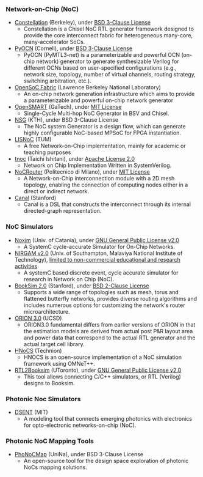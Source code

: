 ### Network-on-Chip (NoC)
+ [Constellation](https://github.com/ucb-bar/constellation) (Berkeley), under [BSD 3-Clause License](https://github.com/ucb-bar/constellation/blob/master/LICENSE)
  - Constellation is a Chisel NoC RTL generator framework designed to provide the core interconnect fabric for heterogeneous many-core, many-accelerator SoCs.
+ [PyOCN](https://github.com/cornell-brg/pymtl3-net) (Cornell), under [BSD 3-Clause License](https://github.com/cornell-brg/pymtl3-net/blob/master/LICENSE)
  - PyOCN (PyMTL3-net) is a parameterizable and powerful OCN (on-chip network) generator to generate synthesizable Verilog for different OCNs based on user-specified configurations (e.g., network size, topology, number of virtual channels, routing strategy, switching arbitration, etc.).
+ [OpenSoC Fabric](https://github.com/LBL-CoDEx/OpenSoCFabric) (Lawrence Berkeley National Laboratory)
  - An on-chip network generation infrastructure which aims to provide a parameterizable and powerful on-chip network generator
+ [OpenSMART](https://github.com/hyoukjun/OpenSMART) (GaTech), under [MIT License](https://github.com/hyoukjun/OpenSMART/blob/master/LICENSE)
  - Single-Cycle Multi-hop NoC Generator in BSV and Chisel.
+ [NSG](https://noctegra.github.io/) (KTH), under BSD 3-Clause License
  - The NoC system Generator is a design flow, which can generate highly configurable NoC-based MPSoC for FPGA instantiation.
+ [LISNoC](https://github.com/TUM-LIS/lisnoc) (TUM)
  - A free Network-on-Chip implementation, mainly for academic or teaching purposes
+ [tnoc](https://github.com/taichi-ishitani/tnoc) (Taichi Ishitani), under [Apache License 2.0](https://github.com/taichi-ishitani/tnoc/blob/master/LICENSE)
  - Network on Chip Implementation Written in SystemVerilog.
+ [NoCRouter](https://github.com/agalimberti/NoCRouter) (Politecnico di Milano), under [MIT License](https://github.com/agalimberti/NoCRouter/blob/master/LICENSE)
  - A Network-on-Chip interconnection module with a 2D mesh topology, enabling the connection of computing nodes either in a direct or indirect network.
+ [Canal](https://github.com/StanfordAHA/canal) (Stanford)
  - Canal is a DSL that constructs the interconnect through its internal directed-graph representation.

### NoC Simulators
+ [Noxim](https://github.com/davidepatti/noxim) (Univ. of Catania), under [GNU General Public License v2.0](https://github.com/davidepatti/noxim/blob/master/doc/LICENSE.txt)
  - A SystemC cycle-accurate Simulator for On-Chip Networks.
+ [NIRGAM v2.0](http://nirgam.ecs.soton.ac.uk/) (Univ. of Southampton, Malaviya National Institute of Technology), [limited to non-commercial educational and research activities](http://nirgam.ecs.soton.ac.uk/Download.php)
  - A systemC based discrete event, cycle accurate simulator for research in Network on Chip (NoC).
+ [BookSim 2.0](https://github.com/booksim/booksim2) (Stanford), under [BSD 2-Clause License](https://github.com/booksim/booksim2/blob/master/LICENSE.md)
  - Supports a wide range of topologies such as mesh, torus and flattened butterfly networks, provides diverse routing algorithms and includes numerous options for customizing the network's router microarchitecture.
+ [ORION 3.0](https://vlsicad.ucsd.edu/ORION3/) (UCSD)
  - ORION3.0 fundamental differs from earlier versions of ORION in that the estimation models are derived from actual post P&R layout area and power data that correspond to the actual RTL generator and the actual target cell library.
+ [HNoCS](https://github.com/yanivbi/HNOCS) (Technion)
  - HNOCS is an open-source implementation of a NoC simulation framework using OMNeT++.
+ [RTL2Booksim](https://github.com/mohsaied/rtl2booksim) (UToronto), under [GNU General Public License v2.0](https://github.com/mohsaied/rtl2booksim/blob/master/LICENSE)
  - This tool allows connecting C/C++ simulators, or RTL (Verilog) designs to Booksim.

### Photonic Noc Simulators
- [DSENT](https://sites.google.com/site/mitdsent/) (MIT)
  - A modeling tool that connects emerging photonics with electronics for opto-electronic networks-on-chip (NoC).

### Photonic NoC Mapping Tools
- [PhoNoCMap](http://wpage.unina.it/edoardo.fusella/phonocmap/) (UniNa), under BSD 3-Clause License
  - An open-source tool for the design space exploration of photonic NoCs mapping solutions.
